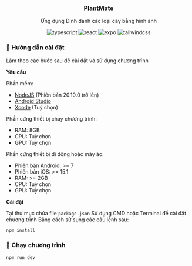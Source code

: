 <div align="center">
  <h3 align="center">PlantMate</h3>
  <p>Ứng dụng Định danh các loại cây bằng hình ảnh</p>

  <div>
    <img src="https://img.shields.io/badge/-Typescript-black?logo=typescript&logoColor=white&color=3178C6" alt="typescript">
    <img src="https://img.shields.io/badge/-React-black?logo=react&logoColor=white&color=61DAFB" alt="react">
    <img src="https://img.shields.io/badge/-Expo-black?logoColor=white&logo=expo&color=E73D2F" alt="expo" />
    <img src="https://img.shields.io/badge/-NativeWind-black?logoColor=white&logo=tailwindcss&color=06B6D4" alt="tailwindcss" />
  </div>
</div>

### <a name="hdcd">🔨 Hướng dẫn cài đặt</a>

Làm theo các bước sau để cài đặt và sử dụng chương trình

**Yêu cầu**

Phần mềm:

- [NodeJS](https://nodejs.org/en/download) (Phiên bản 20.10.0 trở lên)
- [Android Studio](https://developer.android.com/studio)
- [Xcode](https://developer.apple.com/documentation/safari-developer-tools/installing-xcode-and-simulators) (Tuỳ chọn)

Phần cứng thiết bị chay chương trình:

- RAM: 8GB
- CPU: Tuỳ chọn
- GPU: Tuỳ chọn

Phần cứng thiết bị di dộng hoặc máy ảo:

- Phiên bán Android: >= 7
- Phiên bản iOS: >= 15.1
- RAM: >= 2GB
- CPU: Tuỳ chọn
- GPU: Tuỳ chọn

**Cài đặt**

Tại thự mục chứa file `package.json`
Sử dụng CMD hoặc Terminal để cài đặt chương trình
Bằng cách sử sụng các câu lệnh sau:

```bash
npm install
```

### <a name="run">🚀 Chạy chương trình</a>

```bash
npm run dev
```